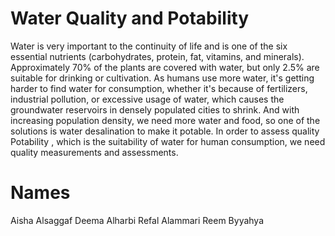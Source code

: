 # Water Quality and Potability
Water is very important to the continuity of life and is one of the six essential nutrients (carbohydrates, protein, fat, vitamins, and minerals).
Approximately  70% of the plants are covered with water, but  only 2.5% are suitable for drinking or cultivation.
As humans use more water, it's getting harder to find water for consumption, whether it's because of fertilizers, industrial pollution, or excessive usage of water, which causes the groundwater reservoirs in densely populated cities to shrink.
And with increasing population density, we need more water and food, so one of the solutions is water desalination to make it potable. In order to assess quality Potability , which is the suitability of water for human consumption, we need quality measurements and assessments.



# Names
Aisha Alsaggaf
Deema Alharbi 
Refal Alammari 
Reem Byyahya

